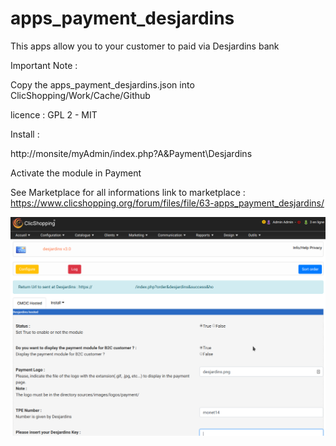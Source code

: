 # apps_payment_desjardins

This apps allow you to your customer to paid via Desjardins bank

Important Note :

Copy the apps_payment_desjardins.json into ClicShopping/Work/Cache/Github

licence  : GPL 2 - MIT

Install :

http://monsite/myAdmin/index.php?A&Payment\Desjardins

Activate the module in Payment

See Marketplace for all informations
link to marketplace : https://www.clicshopping.org/forum/files/file/63-apps_payment_desjardins/

![image](https://github.com/ClicShoppingOfficialModulesV3/apps_payment_desjardins/blob/master/ModuleInfosJson/image.png)


